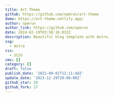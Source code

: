```yaml
---
title: Art Theme
github: https://github.com/npmrun/art-theme
demo: https://art-theme.netlify.app/
author: npmrun
author_link: https://github.com/npmrun
date: 2024-02-19T03:58:18.032Z
description: Beautiful blog template with Astro.
ssg:
  - Astro
css:
  - SCSS
cms: []
category: []
draft: false
publish_date: '2022-09-01T12:11:48Z'
update_date: '2023-12-29T20:06:00Z'
github_star: 29
github_fork: 17
---
```

